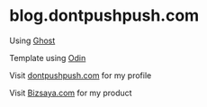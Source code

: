 # blog.dontpushpush.com

Using [Ghost](https://ghost.org/)    

Template using [Odin](https://github.com/h4t0n/odin)   

Visit [dontpushpush.com](http://dontpushpush.com) for my profile    

Visit [Bizsaya.com](https://bizsaya.com) for my product